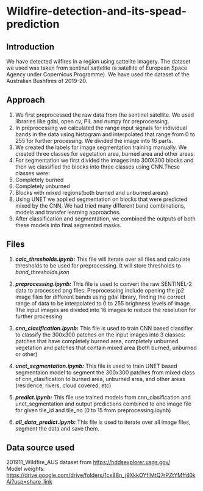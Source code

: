 # Wildfire-detection-and-its-spead-prediction

## Introduction
We have detected wilfires in a region using sattelite imagery. The dataset we used was taken from
sentinel sattelite (a satellite of European Space Agency under Copernicus Programme). We have
used the dataset of the Australian Bushfires of 2019-20.
## Approach
1. We first preprocessed the raw data from the sentinel satellite. We used libraries like gdal, open cv,
PIL and numpy for preprocessing.
2. In preprocessing we calculated the range input signals for individual bands in the data using
histogram and interpolated that range from 0 to 255 for further processing. We divided the image
into 16 parts.
3. We created the labels for image segmentation training manually. We created three classes for
vegetation area, burned area and other areas.
4. For segmentation we first divided the images into 300X300 blocks and then we classified the
blocks into three classes using CNN.These classes were:
1. Completely burned
2. Completely unburned
3. Blocks with mixed regions(both burned and unburned areas)
5. Using UNET we applied segmentation on blocks that were predicted mixed by the CNN. We had
tried many different band combinations, models and transfer learning approaches.
6. After classification and segmentation, we combined the outputs of both these models into final
segmented masks.

## Files
1. ***calc_thresholds.ipynb:***
    This file will iterate over all files and calculate thresholds to be used for preprocessing. It will store thresholds to *band_thresholds.json*
1. ***preprocessing.ipynb:***
    This file is used to convert the raw SENTINEL-2 data to processed png files. 
    Preprocessing include opening the jp2 image files for different bands using gdal library,
    finding the correct range of data to be interpolated to 0 to 255 brighness levels of image.
    The input images are divided into 16 images to reduce the resolution for further processing

2. ***cnn_clasification.ipynb:***
    This file is used to train CNN based classifier to classify the 300x300 patches on the input 
    images into 3 classes: patches that have completely burned area, completely unburned vegetation 
    and patches that contain mixed area (both burned, unburned or other)

3. ***unet_segmentation.ipynb:***
    This file is used to train UNET based segmentaion model to segment the 300x300 patches from 
    mixed class of cnn_clasification to burned area, unburned area, and other areas (residence, 
    rivers, cloud covered, etc)

4. ***predict.ipynb:***
    This file use trained models from cnn_clasification and unet_segmentation and output predictions
    combined to one image file for given tile_id and tile_no (0 to 15 from preprocessing.ipynb)

5. ***all_data_predict.ipynb:***
    This file is used to iterate over all image files, segment the data and save them.

## Data source used
201911_Wildfire_AUS dataset from https://hddsexplorer.usgs.gov/ <br>
Model weights: https://drive.google.com/drive/folders/1cx88n_j9XkkOYfIMtQ7rPZtYMffd0kAi?usp=share_link <br>



